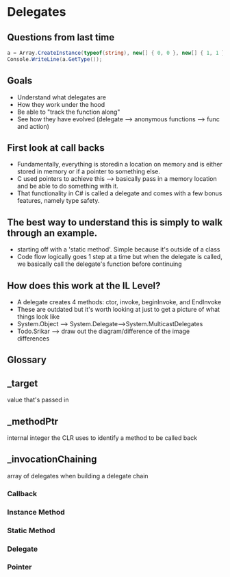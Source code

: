 # Delegates

## Questions from last time
```C#
a = Array.CreateInstance(typeof(string), new[] { 0, 0 }, new[] { 1, 1 });
Console.WriteLine(a.GetType());
```

## Goals
- Understand what delegates are
- How they work under the hood
- Be able to "track the function along"
- See how they have evolved (delegate --> anonymous functions --> func and action)

## First look at call backs
- Fundamentally, everything is storedin a location on memory and is either stored in memory or if a pointer to something else.
- C used pointers to achieve this --> basically pass in a memory location and be able to do something with it.
- That functionality in C# is called a delegate and comes with a few bonus features, namely type safety.


## The best way to understand this is simply to walk through an example.
- starting off with a 'static method'. Simple because it's outside of a class
- Code flow logically goes 1 step at a time but when the delegate is called, we basically call the delegate's function before continuing

## How does this work at the IL Level?
- A delegate creates 4 methods: ctor, invoke, beginInvoke, and EndInvoke
- These are outdated but it's worth looking at just to get a picture of what things look like
- System.Object --> System.Delegate-->System.MulticastDelegates
- Todo.Srikar --> draw out the diagram/difference of the image differences


## 
## Glossary

## _target  
value that's passed in
## _methodPtr
internal integer the CLR uses to identify a method to be called back
## _invocationChaining 
array of delegates when building a delegate chain


### Callback

### Instance Method

### Static Method

### Delegate

### Pointer
